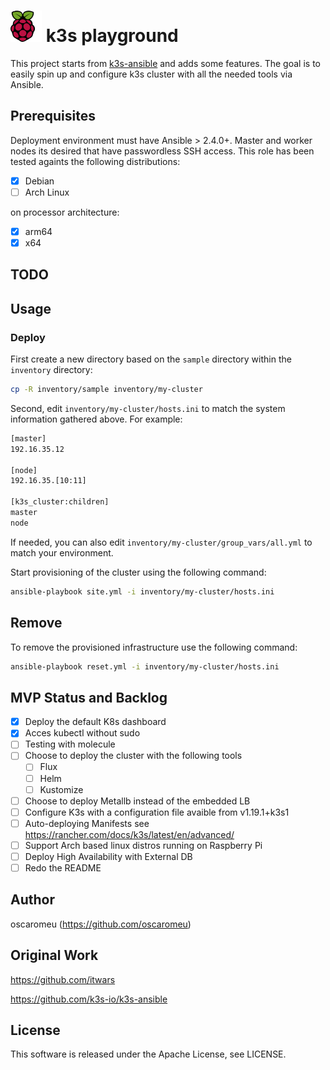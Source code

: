 # ![Raspberry Pi](docs/img/logo_raspberry-pi.svg) k3s playground 


This project starts from [k3s-ansible](https://github.com/k3s-io/k3s-ansible) and adds some features. The goal is to easily spin up and configure k3s cluster with all the needed tools via Ansible. 

## Prerequisites 

Deployment environment must have Ansible > 2.4.0+. Master and worker nodes its desired that have passwordless SSH access. This role has been tested againts the following distributions:

- [X] Debian
- [ ] Arch Linux

on processor architecture:

- [X] arm64
- [X] x64

## TODO

## Usage

### Deploy

First create a new directory based on the `sample` directory within the `inventory` directory:

```bash
cp -R inventory/sample inventory/my-cluster
```

Second, edit `inventory/my-cluster/hosts.ini` to match the system information gathered above. For example:

```bash
[master]
192.16.35.12

[node]
192.16.35.[10:11]

[k3s_cluster:children]
master
node
```

If needed, you can also edit `inventory/my-cluster/group_vars/all.yml` to match your environment.

Start provisioning of the cluster using the following command:

```bash
ansible-playbook site.yml -i inventory/my-cluster/hosts.ini
```

## Remove

To remove the provisioned infrastructure use the following command:

```bash
ansible-playbook reset.yml -i inventory/my-cluster/hosts.ini
```

## MVP Status and Backlog
- [X] Deploy the default K8s dashboard
- [X] Acces kubectl without sudo
- [ ] Testing with molecule
- [ ] Choose to deploy the cluster with the following tools
  - [ ] Flux
  - [ ] Helm
  - [ ] Kustomize
- [ ] Choose to deploy Metallb instead of the embedded LB 
- [ ] Configure K3s with a configuration file avaible from v1.19.1+k3s1
- [ ] Auto-deploying Manifests see https://rancher.com/docs/k3s/latest/en/advanced/
- [ ] Support Arch based linux distros running on Raspberry Pi
- [ ] Deploy High Availability with External DB
- [ ] Redo the README  

## Author

oscaromeu (https://github.com/oscaromeu)

## Original Work 

https://github.com/itwars

https://github.com/k3s-io/k3s-ansible

## License

This software is released under the Apache License, see LICENSE.
